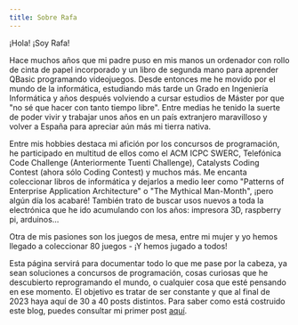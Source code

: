 ```yaml
---
title: Sobre Rafa
---
```


¡Hola! ¡Soy Rafa!

Hace muchos años que mi padre puso en mis manos un ordenador con rollo de cinta de papel incorporado y un libro de segunda mano para aprender QBasic programando videojuegos. Desde entonces me he movido por el mundo de la informática, estudiando más tarde un Grado en Ingeniería Informática y años después volviendo a cursar estudios de Máster por que "no sé que hacer con tanto tiempo libre". Entre medias he tenido la suerte de poder vivir y trabajar unos años en un país extranjero maravilloso y volver a España para apreciar aún más mi tierra nativa.

Entre mis hobbies destaca mi afición por los concursos de programación, he participado en multitud de ellos como el ACM ICPC SWERC, Telefónica Code Challenge (Anteriormente Tuenti Challenge), Catalysts Coding Contest (ahora sólo Coding Contest) y muchos más. Me encanta coleccionar libros de informática y dejarlos a medio leer como "Patterns of Enterprise Application Architecture" o "The Mythical Man-Month", ¡pero algún día los acabaré! También trato de buscar usos nuevos a toda la electrónica que he ido acumulando con los años: impresora 3D, raspberry pi, arduinos...

Otra de mis pasiones son los juegos de mesa, entre mi mujer y yo hemos llegado a coleccionar 80 juegos - ¡Y hemos jugado a todos!

Esta página servirá para documentar todo lo que me pase por la cabeza, ya sean soluciones a concursos de programación, cosas curiosas que he descubierto reprogramando el mundo, o cualquier cosa que esté pensando en ese momento. El objetivo es tratar de ser constante y que al final de 2023 haya aquí de 30 a 40 posts distintos. Para saber como está costruido este blog, puedes consultar mi primer post [aquí](/2023/03/07/despliegue-en-hostinger/).